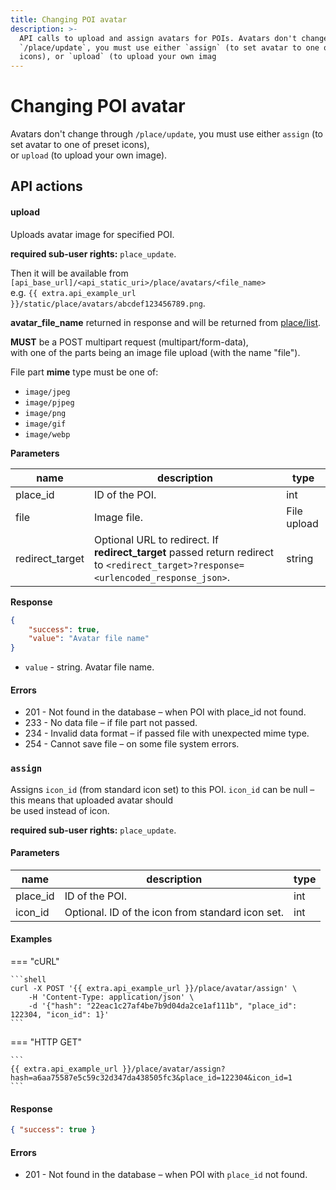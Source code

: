 ```yaml
---
title: Changing POI avatar
description: >-
  API calls to upload and assign avatars for POIs. Avatars don't change through
  `/place/update`, you must use either `assign` (to set avatar to one of preset
  icons), or `upload` (to upload your own imag
---
```


# Changing POI avatar

Avatars don't change through `/place/update`, you must use either `assign` (to set avatar to one of preset icons),\
or `upload` (to upload your own image).

## API actions

#### upload

Uploads avatar image for specified POI.

**required sub-user rights:** `place_update`.

Then it will be available from `[api_base_url]/<api_static_uri>/place/avatars/<file_name>`\
e.g. `{{ extra.api_example_url }}/static/place/avatars/abcdef123456789.png`.

**avatar\_file\_name** returned in response and will be returned from [place/list](index.md#list).

**MUST** be a POST multipart request (multipart/form-data),\
with one of the parts being an image file upload (with the name "file").

File part **mime** type must be one of:

* `image/jpeg`
* `image/pjpeg`
* `image/png`
* `image/gif`
* `image/webp`

**Parameters**

| name             | description                                                                                                                          | type        |
| ---------------- | ------------------------------------------------------------------------------------------------------------------------------------ | ----------- |
| place\_id        | ID of the POI.                                                                                                                       | int         |
| file             | Image file.                                                                                                                          | File upload |
| redirect\_target | Optional URL to redirect. If **redirect\_target** passed return redirect to `<redirect_target>?response=<urlencoded_response_json>`. | string      |

**Response**

```json
{
    "success": true,
    "value": "Avatar file name"
}
```

* `value` - string. Avatar file name.

#### Errors

* 201 - Not found in the database – when POI with place\_id not found.
* 233 - No data file – if file part not passed.
* 234 - Invalid data format – if passed file with unexpected mime type.
* 254 - Cannot save file – on some file system errors.

### `assign`

Assigns `icon_id` (from standard icon set) to this POI. `icon_id` can be null – this means that uploaded avatar should\
be used instead of icon.

**required sub-user rights:** `place_update`.

#### Parameters

| name      | description                                      | type |
| --------- | ------------------------------------------------ | ---- |
| place\_id | ID of the POI.                                   | int  |
| icon\_id  | Optional. ID of the icon from standard icon set. | int  |

#### Examples

\=== "cURL"

````
```shell
curl -X POST '{{ extra.api_example_url }}/place/avatar/assign' \
    -H 'Content-Type: application/json' \
    -d '{"hash": "22eac1c27af4be7b9d04da2ce1af111b", "place_id": 122304, "icon_id": 1}'
```
````

\=== "HTTP GET"

````
```
{{ extra.api_example_url }}/place/avatar/assign?hash=a6aa75587e5c59c32d347da438505fc3&place_id=122304&icon_id=1
```
````

#### Response

```json
{ "success": true }
```

#### Errors

* 201 - Not found in the database – when POI with `place_id` not found.
